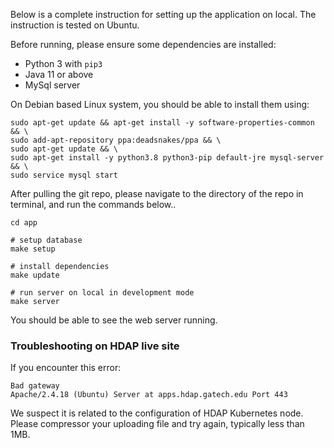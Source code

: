 Below is a complete instruction for setting up the application on local. The instruction is tested on Ubuntu.

Before running, please ensure some dependencies are installed:

* Python 3 with `pip3`
* Java 11 or above
* MySql server

On Debian based Linux system, you should be able to install them using:

```
sudo apt-get update && apt-get install -y software-properties-common && \
sudo add-apt-repository ppa:deadsnakes/ppa && \
sudo apt-get update && \
sudo apt-get install -y python3.8 python3-pip default-jre mysql-server && \
sudo service mysql start
```

After pulling the git repo, please navigate to the directory of the repo in terminal, and run the commands below..

```
cd app

# setup database 
make setup 

# install dependencies
make update

# run server on local in development mode
make server
```

You should be able to see the web server running.

### Troubleshooting on HDAP live site

If you encounter this error:

```
Bad gateway
Apache/2.4.18 (Ubuntu) Server at apps.hdap.gatech.edu Port 443
```

We suspect it is related to the configuration of HDAP Kubernetes node. Please compressor your uploading file and try again, typically less than 1MB.
